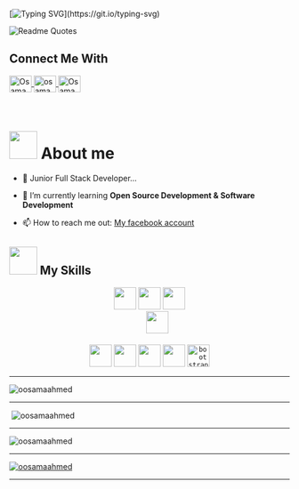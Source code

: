 
[![Typing SVG](https://readme-typing-svg.herokuapp.com?color=C51F6A&size=25&vCenter=true&center=true&background=272822&width=600&lines=Welcome;I'm+Osama+Ahmed;)](https://git.io/typing-svg)
<!--
```python
from django.http import HttpResponse
from time import sleep
from random import choice

def my_life(request):
    try:
        food = ["Meat", "Fish", "Chicken"]
        my_food = choice(food)
        osama = request.GET.get('osama')
        osama.wakeup()
        sleep(2500)
        fares.eat(eat=my_food)
        sleep(2500)
        coffee = "Brazilian_coffee with 1 sugars"
        if "sugar" in coffee:
            osama.moveToWorking()
            return HttpResponse("Moved to working")
        else:
            return HttpResponse("End of the day")
    except:
        return HttpResponse("An error occurred")

```-->
<!--
 <div align="center">
<img src="https://i.ibb.co/fSZ1T8g/git.gif" align="center" style="width: 75%; height: 50%" />
</div>   -->
  
![Readme Quotes](https://quotes-github-readme.vercel.app/api?type=horizontal&theme=monokai&quote=When+I+am+working+on+a+problem+I+never+think+about+beauty.+I+think+only+how+to+solve+the+problem+But+when+I+have+finished,+if+the+solution+is+not+beautiful,+I+know+it+is+wrong+&author=Buckminster+Fuller)


<!-- <h3 align="center">I'm Osama, junior Full Stack python Developer</h3> -->
<!------>


<h2 align="left">Connect Me With</h2>
<!------>

<p align="left">

  <a href="https://www.linkedin.com/in/oosamaahmed" target="blank">
    <img align="center" src="https://github.com/HouariZegai/HouariZegai/blob/master/icons/linkedin.png" alt="Osama Ahmed" height="30" width="40" />
  </a>
  <a href="https://twitter.com/OsOs1872" target="blank">
    <img align="center" src="https://github.com/HouariZegai/HouariZegai/blob/master/icons/twitter.png" alt="osama" height="30" width="40" />
  </a>
  <a href="https://www.facebook.com/OsamaAlkatkoti" target="blank">
    <img align="center" src="https://github.com/HouariZegai/HouariZegai/blob/master/icons/facebook.png" alt="Osama " height="30" width="40" />
  </a>
</p>

<br/>

# <img src="https://media.giphy.com/media/VgCDAzcKvsR6OM0uWg/giphy.gif" width="50" draggable="false" > About me

- 🔭 Junior Full Stack Developer...

- 🌱 I’m currently learning **Open Source Development & Software Development**

- 📫 How to reach me out: [My facebook account](https://www.facebook.com/OsamaAlkatkoti/)


## <img src="https://media.giphy.com/media/WUlplcMpOCEmTGBtBW/giphy.gif" width="50" /> My Skills

<div align="center">
  <code><img height="40" src="https://raw.githubusercontent.com/github/explore/80688e429a7d4ef2fca1e82350fe8e3517d3494d/topics/python/python.png" /></code>
  <code><img height="40" src="https://img.icons8.com/color/48/000000/django.png" /></code>
  <code><img height="40" src="https://raw.githubusercontent.com/github/explore/80688e429a7d4ef2fca1e82350fe8e3517d3494d/topics/html/html.png"></code>
<code>
    <img height="40" src="https://raw.githubusercontent.com/github/explore/80688e429a7d4ef2fca1e82350fe8e3517d3494d/topics/css/css.png"></code>

<br />

<br />
<code><img height="40" src="https://raw.githubusercontent.com/github/explore/80688e429a7d4ef2fca1e82350fe8e3517d3494d/topics/git/git.png"></code>
<code><img height="40" src="https://raw.githubusercontent.com/github/explore/80688e429a7d4ef2fca1e82350fe8e3517d3494d/topics/react/react.png"></code>
<code><img height="40" src="https://raw.githubusercontent.com/devicons/devicon/master/icons/postgresql/postgresql-original-wordmark.svg"></code>
<code><img height="40" src="https://raw.githubusercontent.com/devicons/devicon/master/icons/mysql/mysql-original-wordmark.svg"></code>
<code><img src="https://raw.githubusercontent.com/devicons/devicon/master/icons/bootstrap/bootstrap-plain.svg" alt="bootstrap" width="40" height="40" /></code>

</div>

<hr />
<p><img src="https://github-readme-stats.vercel.app/api/top-langs?username=oosamaahmed&show_icons=true&locale=en&layout=compact" alt="oosamaahmed" /></p>
<hr />
<p align="left" >&nbsp;<img align="center" src="https://github-readme-stats.vercel.app/api?username=oosamaahmed&show_icons=true&locale=en" alt="oosamaahmed" /></p>
<hr />
<p align="left"><img align="center" src="https://github-readme-streak-stats.herokuapp.com/?user=oosamaahmed&" alt="oosamaahmed" /></p>
<hr />
<p align="left"> <a href="https://github.com/ryo-ma/github-profile-trophy"><img src="https://github-profile-trophy.vercel.app/?username=oosamaahmed" alt="oosamaahmed" /></a> </p>
<hr />








